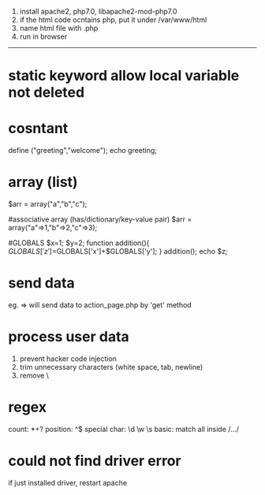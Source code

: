 1. install apache2, php7.0, libapache2-mod-php7.0
2. if the html code ocntains php, put it under /var/www/html
3. name html file with .php
4. run in browser
--------------

# static keyword allow local variable not deleted
# cosntant
define ("greeting","welcome");
echo greeting;

# array (list)
$arr = array("a","b","c");

#associative array (has/dictionary/key-value pair)
$arr = array("a"=>1,"b"=>2,"c"=>3);

#GLOBALS
$x=1; $y=2;
function addition(){
    $GLOBALS['z']=$GLOBALS['x']+$GLOBALS['y'];
}
addition();
echo $z;

# send data
<form action="URL">
eg. <form action="/action_page.php" method="get">
=> will send data to action_page.php by 'get' method

# process user data
1. prevent hacker code injection
2. trim unnecessary characters (white space, tab, newline)
3. remove \

# regex
count: *+?
position: ^$
special char: \d \w \s
basic: match all inside /.../

# could not find driver error
if just installed driver, restart apache



